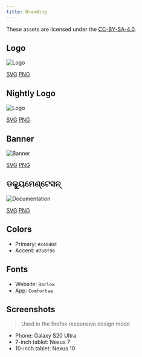 ```yaml
---
title: Branding
---
```


These assets are licensed under the [CC-BY-SA-4.0](https://github.com/LinwoodDev/Butterfly/blob/develop/BRANDING_LICENSE).

## Logo

![Logo](/img/logo.svg)

[SVG](/img/logo.svg) [PNG](/img/logo.png)

## Nightly Logo

![Logo](/img/nightly.svg)

[SVG](/img/nightly.svg) [PNG](/img/nightly.png)

## Banner

![Banner](/img/banner.svg)

[SVG](/img/banner.svg) [PNG](/img/banner.png)

## ଡକ୍ୟୁମେଣ୍ଟେସନ୍

![Documentation](/img/docs.svg)

[SVG](/img/docs.svg) [PNG](/img/docs.png)

## Colors

- Primary: `#c4840d`
- Accent: `#7b8f96`

## Fonts

- Website: `Barlow`
- App: `Comfortaa`

## Screenshots

> Used in the firefox responsive design mode

- Phone: Galaxy S20 Ultra
- 7-inch tablet: Nexus 7
- 10-inch tablet: Nexus 10
